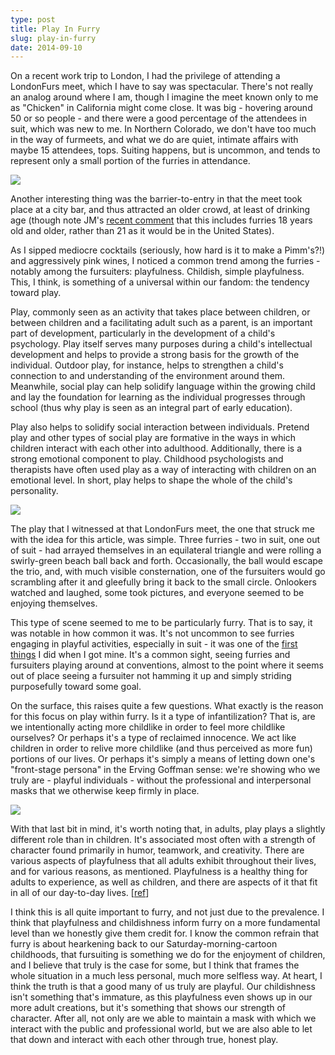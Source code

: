 ```yaml
---
type: post
title: Play In Furry
slug: play-in-furry
date: 2014-09-10
---
```


On a recent work trip to London, I had the privilege of attending a LondonFurs
meet, which I have to say was spectacular.  There's not really an analog around
where I am, though I imagine the meet known only to me as "Chicken" in
California might come close.  It was big - hovering around 50 or so people -
and there were a good percentage of the attendees in suit, which was new to me.
In Northern Colorado, we don't have too much in the way of furmeets, and what
we do are quiet, intimate affairs with maybe 15 attendees, tops.  Suiting
happens, but is uncommon, and tends to represent only a small portion of the
furries in attendance.

![](/assets/furry/play-in-furry/01.jpg)

Another interesting thing was the barrier-to-entry in
that the meet took place at a city bar, and thus attracted an older crowd, at
least of drinking age (though note JM's [recent
comment](http://adjectivespecies.com/2014/08/18/reflections-on-an-american-furry-convention/)
that this includes furries 18 years old and older, rather than 21 as it would
be in the United States).

As I sipped mediocre cocktails (seriously, how hard is it to make a Pimm's?!)
and aggressively pink wines, I noticed a common trend among the furries -
notably among the fursuiters: playfulness.  Childish, simple playfulness.
This, I think, is something of a universal within our fandom: the tendency
toward play.

Play, commonly seen as an activity that takes place between children, or
between children and a facilitating adult such as a parent, is an important
part of development, particularly in the development of a child's psychology.
Play itself serves many purposes during a child's intellectual development and
helps to provide a strong basis for the growth of the individual. Outdoor play,
for instance, helps to strengthen a child's connection to and understanding of
the environment around them.  Meanwhile, social play can help solidify language
within the growing child and lay the foundation for learning as the individual
progresses through school (thus why play is seen as an integral part of early
education).

Play also helps to solidify social interaction between individuals. Pretend
play and other types of social play are formative in the ways in which children
interact with each other into adulthood. Additionally, there is a strong
emotional component to play. Childhood psychologists and therapists have often
used play as a way of interacting with children on an emotional level.  In
short, play helps to shape the whole of the child's personality.

![](/assets/furry/play-in-furry/02.jpg)

The play that I witnessed at that LondonFurs meet, the
one that struck me with the idea for this article, was simple.  Three furries -
two in suit, one out of suit - had arrayed themselves in an equilateral
triangle and were rolling a swirly-green beach ball back and forth.
Occasionally, the ball would escape the trio, and, with much visible
consternation, one of the fursuiters would go scrambling after it and gleefully
bring it back to the small circle.  Onlookers watched and laughed, some took
pictures, and everyone seemed to be enjoying themselves.

This type of scene seemed to me to be particularly furry.  That is to say, it
was notable in how common it was.  It's not uncommon to see furries engaging in
playful activities, especially in suit - it was one of the [first
things](https://www.youtube.com/watch?v=PMFdVIE3Zj0) I did when I got mine.
It's a common sight, seeing furries and fursuiters playing around at
conventions, almost to the point where it seems out of place seeing a fursuiter
not hamming it up and simply striding purposefully toward some goal.

On the surface, this raises quite a few questions.  What exactly is the reason
for this focus on play within furry.  Is it a type of infantilization?  That
is, are we intentionally acting more childlike in order to feel more childlike
ourselves?  Or perhaps it's a type of reclaimed innocence.  We act like
children in order to relive more childlike (and thus perceived as more fun)
portions of our lives.  Or perhaps it's simply a means of letting down one's
"front-stage persona" in the Erving Goffman sense: we're showing who we truly
are - playful individuals - without the professional and interpersonal masks
that we otherwise keep firmly in place.

![](/assets/furry/play-in-furry/03.jpg)

With that last bit in mind, it's worth noting that, in adults, play
plays a slightly different role than in children.  It's associated most often
with a strength of character found primarily in humor, teamwork, and
creativity.  There are various aspects of playfulness that all adults exhibit
throughout their lives, and for various reasons, as mentioned.  Playfulness is
a healthy thing for adults to experience, as well as children, and there are
aspects of it that fit in all of our day-to-day lives.
\[[ref](http://www.psywb.com/content/1/1/4)\]

I think this is all quite important to furry, and not just due to the
prevalence.  I think that playfulness and childishness inform furry on a more
fundamental level than we honestly give them credit for.  I know the common
refrain that furry is about hearkening back to our Saturday-morning-cartoon
childhoods, that fursuiting is something we do for the enjoyment of children,
and I believe that truly is the case for some, but I think that frames the
whole situation in a much less personal, much more selfless way.  At heart, I
think the truth is that a good many of us truly are playful.  Our childishness
isn't something that's immature, as this playfulness even shows up in our more
adult creations, but it's something that shows our strength of character.
After all, not only are we able to maintain a mask with which we interact with
the public and professional world, but we are also able to let that down and
interact with each other through true, honest play.
